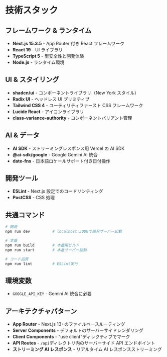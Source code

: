 # 技術スタック

## フレームワーク & ランタイム

- **Next.js 15.3.5** - App Router 付き React フレームワーク
- **React 19** - UI ライブラリ
- **TypeScript 5** - 型安全性と開発体験
- **Node.js** - ランタイム環境

## UI & スタイリング

- **shadcn/ui** - コンポーネントライブラリ（New York スタイル）
- **Radix UI** - ヘッドレス UI プリミティブ
- **Tailwind CSS 4** - ユーティリティファースト CSS フレームワーク
- **Lucide React** - アイコンライブラリ
- **class-variance-authority** - コンポーネントバリアント管理

## AI & データ

- **AI SDK** - ストリーミングレスポンス用 Vercel の AI SDK
- **@ai-sdk/google** - Google Gemini AI 統合
- **date-fns** - 日本語ロケールサポート付き日付操作

## 開発ツール

- **ESLint** - Next.js 設定でのコードリンティング
- **PostCSS** - CSS 処理

## 共通コマンド

```bash
# 開発
npm run dev          # localhost:3000で開発サーバー起動

# 本番
npm run build        # 本番用ビルド
npm run start        # 本番サーバー起動

# コード品質
npm run lint         # ESLint実行
```

## 環境変数

- `GOOGLE_API_KEY` - Gemini AI 統合に必要

## アーキテクチャパターン

- **App Router** - Next.js 13+のファイルベースルーティング
- **Server Components** - デフォルトのサーバーサイドレンダリング
- **Client Components** - "use client"ディレクティブでマーク
- **API Routes** - `/api`ディレクトリ内のサーバーサイド API エンドポイント
- **ストリーミング AI レスポンス** - リアルタイム AI レスポンスストリーミング
